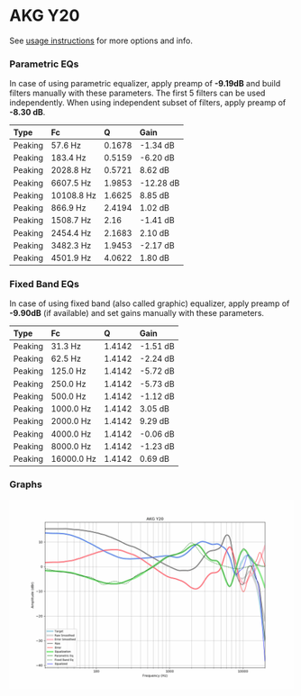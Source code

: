 # AKG Y20
See [usage instructions](https://github.com/jaakkopasanen/AutoEq#usage) for more options and info.

### Parametric EQs
In case of using parametric equalizer, apply preamp of **-9.19dB** and build filters manually
with these parameters. The first 5 filters can be used independently.
When using independent subset of filters, apply preamp of **-8.30 dB**.

| Type    | Fc         |      Q | Gain      |
|:--------|:-----------|:-------|:----------|
| Peaking | 57.6 Hz    | 0.1678 | -1.34 dB  |
| Peaking | 183.4 Hz   | 0.5159 | -6.20 dB  |
| Peaking | 2028.8 Hz  | 0.5721 | 8.62 dB   |
| Peaking | 6607.5 Hz  | 1.9853 | -12.28 dB |
| Peaking | 10108.8 Hz | 1.6625 | 8.85 dB   |
| Peaking | 866.9 Hz   | 2.4194 | 1.02 dB   |
| Peaking | 1508.7 Hz  | 2.16   | -1.41 dB  |
| Peaking | 2454.4 Hz  | 2.1683 | 2.10 dB   |
| Peaking | 3482.3 Hz  | 1.9453 | -2.17 dB  |
| Peaking | 4501.9 Hz  | 4.0622 | 1.80 dB   |

### Fixed Band EQs
In case of using fixed band (also called graphic) equalizer, apply preamp of **-9.90dB**
(if available) and set gains manually with these parameters.

| Type    | Fc         |      Q | Gain     |
|:--------|:-----------|:-------|:---------|
| Peaking | 31.3 Hz    | 1.4142 | -1.51 dB |
| Peaking | 62.5 Hz    | 1.4142 | -2.24 dB |
| Peaking | 125.0 Hz   | 1.4142 | -5.72 dB |
| Peaking | 250.0 Hz   | 1.4142 | -5.73 dB |
| Peaking | 500.0 Hz   | 1.4142 | -1.12 dB |
| Peaking | 1000.0 Hz  | 1.4142 | 3.05 dB  |
| Peaking | 2000.0 Hz  | 1.4142 | 9.29 dB  |
| Peaking | 4000.0 Hz  | 1.4142 | -0.06 dB |
| Peaking | 8000.0 Hz  | 1.4142 | -1.23 dB |
| Peaking | 16000.0 Hz | 1.4142 | 0.69 dB  |

### Graphs
![](./AKG%20Y20.png)